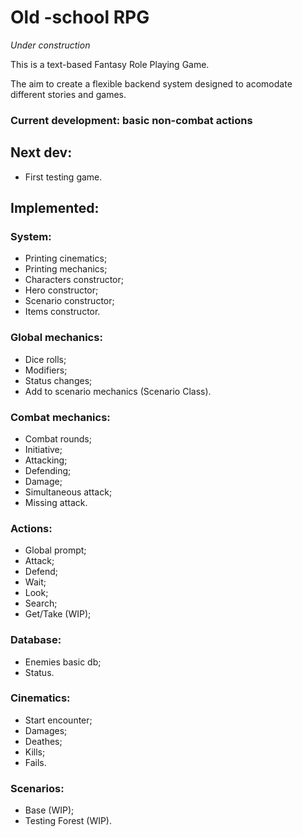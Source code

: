# Old -school RPG

_Under construction_

This is a text-based Fantasy Role Playing Game.

The aim to create a flexible backend system designed to acomodate different stories and games.

### Current development: basic non-combat actions

## Next dev:
- First testing game.


## Implemented:

### System:
* Printing cinematics;
* Printing mechanics;
* Characters constructor;
* Hero constructor;
* Scenario constructor;
* Items constructor.

### Global mechanics:
* Dice rolls;
* Modifiers;
* Status changes;
* Add to scenario mechanics (Scenario Class).


### Combat mechanics:
* Combat rounds;
* Initiative;
* Attacking;
* Defending;
* Damage;
* Simultaneous attack;
* Missing attack.

### Actions:
* Global prompt;
* Attack;
* Defend;
* Wait;
* Look;
* Search;
* Get/Take (WIP);

### Database:
* Enemies basic db;
* Status.

### Cinematics:
* Start encounter;
* Damages;
* Deathes;
* Kills;
* Fails.

### Scenarios:
* Base (WIP);
* Testing Forest (WIP).
